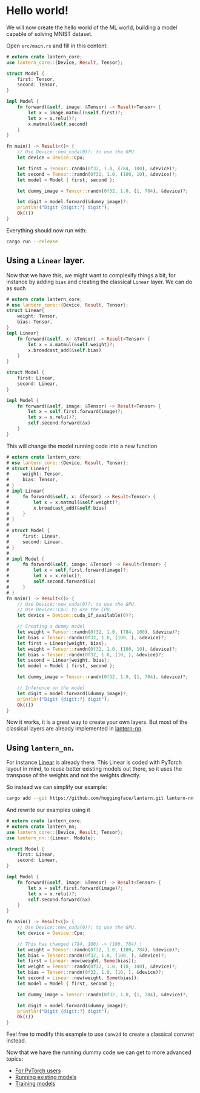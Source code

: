 # Hello world!

We will now create the hello world of the ML world, building a model capable of solving MNIST dataset.

Open `src/main.rs` and fill in this content:

```rust
# extern crate lantern_core;
use lantern_core::{Device, Result, Tensor};

struct Model {
    first: Tensor,
    second: Tensor,
}

impl Model {
    fn forward(&self, image: &Tensor) -> Result<Tensor> {
        let x = image.matmul(&self.first)?;
        let x = x.relu()?;
        x.matmul(&self.second)
    }
}

fn main() -> Result<()> {
    // Use Device::new_cuda(0)?; to use the GPU.
    let device = Device::Cpu;

    let first = Tensor::randn(0f32, 1.0, (784, 100), &device)?;
    let second = Tensor::randn(0f32, 1.0, (100, 10), &device)?;
    let model = Model { first, second };

    let dummy_image = Tensor::randn(0f32, 1.0, (1, 784), &device)?;

    let digit = model.forward(&dummy_image)?;
    println!("Digit {digit:?} digit");
    Ok(())
}
```

Everything should now run with:

```bash
cargo run --release
```

## Using a `Linear` layer.

Now that we have this, we might want to complexify things a bit, for instance by adding `bias` and creating
the classical `Linear` layer. We can do as such

```rust
# extern crate lantern_core;
# use lantern_core::{Device, Result, Tensor};
struct Linear{
    weight: Tensor,
    bias: Tensor,
}
impl Linear{
    fn forward(&self, x: &Tensor) -> Result<Tensor> {
        let x = x.matmul(&self.weight)?;
        x.broadcast_add(&self.bias)
    }
}

struct Model {
    first: Linear,
    second: Linear,
}

impl Model {
    fn forward(&self, image: &Tensor) -> Result<Tensor> {
        let x = self.first.forward(image)?;
        let x = x.relu()?;
        self.second.forward(&x)
    }
}
```

This will change the model running code into a new function

```rust
# extern crate lantern_core;
# use lantern_core::{Device, Result, Tensor};
# struct Linear{
#     weight: Tensor,
#     bias: Tensor,
# }
# impl Linear{
#     fn forward(&self, x: &Tensor) -> Result<Tensor> {
#         let x = x.matmul(&self.weight)?;
#         x.broadcast_add(&self.bias)
#     }
# }
# 
# struct Model {
#     first: Linear,
#     second: Linear,
# }
# 
# impl Model {
#     fn forward(&self, image: &Tensor) -> Result<Tensor> {
#         let x = self.first.forward(image)?;
#         let x = x.relu()?;
#         self.second.forward(&x)
#     }
# }
fn main() -> Result<()> {
    // Use Device::new_cuda(0)?; to use the GPU.
    // Use Device::Cpu; to use the CPU.
    let device = Device::cuda_if_available(0)?;

    // Creating a dummy model
    let weight = Tensor::randn(0f32, 1.0, (784, 100), &device)?;
    let bias = Tensor::randn(0f32, 1.0, (100, ), &device)?;
    let first = Linear{weight, bias};
    let weight = Tensor::randn(0f32, 1.0, (100, 10), &device)?;
    let bias = Tensor::randn(0f32, 1.0, (10, ), &device)?;
    let second = Linear{weight, bias};
    let model = Model { first, second };

    let dummy_image = Tensor::randn(0f32, 1.0, (1, 784), &device)?;

    // Inference on the model
    let digit = model.forward(&dummy_image)?;
    println!("Digit {digit:?} digit");
    Ok(())
}
```

Now it works, it is a great way to create your own layers.
But most of the classical layers are already implemented in [lantern-nn](https://github.com/huggingface/lantern/tree/main/lantern-nn).

## Using `lantern_nn`.

For instance [Linear](https://github.com/huggingface/lantern/blob/main/lantern-nn/src/linear.rs) is already there.
This Linear is coded with PyTorch layout in mind, to reuse better existing models out there, so it uses the transpose of the weights and not the weights directly.

So instead we can simplify our example:

```bash
cargo add --git https://github.com/huggingface/lantern.git lantern-nn
```

And rewrite our examples using it

```rust
# extern crate lantern_core;
# extern crate lantern_nn;
use lantern_core::{Device, Result, Tensor};
use lantern_nn::{Linear, Module};

struct Model {
    first: Linear,
    second: Linear,
}

impl Model {
    fn forward(&self, image: &Tensor) -> Result<Tensor> {
        let x = self.first.forward(image)?;
        let x = x.relu()?;
        self.second.forward(&x)
    }
}

fn main() -> Result<()> {
    // Use Device::new_cuda(0)?; to use the GPU.
    let device = Device::Cpu;

    // This has changed (784, 100) -> (100, 784) !
    let weight = Tensor::randn(0f32, 1.0, (100, 784), &device)?;
    let bias = Tensor::randn(0f32, 1.0, (100, ), &device)?;
    let first = Linear::new(weight, Some(bias));
    let weight = Tensor::randn(0f32, 1.0, (10, 100), &device)?;
    let bias = Tensor::randn(0f32, 1.0, (10, ), &device)?;
    let second = Linear::new(weight, Some(bias));
    let model = Model { first, second };

    let dummy_image = Tensor::randn(0f32, 1.0, (1, 784), &device)?;

    let digit = model.forward(&dummy_image)?;
    println!("Digit {digit:?} digit");
    Ok(())
}
```

Feel free to modify this example to use `Conv2d` to create a classical convnet instead.


Now that we have the running dummy code we can get to more advanced topics:

- [For PyTorch users](../guide/cheatsheet.md)
- [Running existing models](../inference/inference.md)
- [Training models](../training/training.md)


